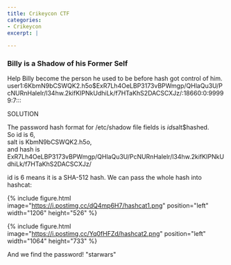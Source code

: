 ```yaml
---
title: Crikeycon CTF
categories:
- Crikeycon
excerpt: |
  
---
```




### Billy is a Shadow of his Former Self

Help Billy become the person he used to be before hash got control of him.
user1:$6$KbmN9bCSWQK2.h5o$ExR7Lh4OeLBP3173vBPWmgp/QHlaQu3U/PcNURnHalelr/l34hw.2kifKIPNkUdhiLk/f7HTaKhS2DACSCXJz/:18660:0:99999:7:::

SOLUTION

The password hash format for /etc/shadow file fields is $id$salt$hashed. <br>
So id is 6, <br>
salt is KbmN9bCSWQK2.h5o, <br>
and hash is ExR7Lh4OeLBP3173vBPWmgp/QHlaQu3U/PcNURnHalelr/l34hw.2kifKIPNkUdhiLk/f7HTaKhS2DACSCXJz/

id is 6 means it is a SHA-512 hash. We can pass the whole hash into hashcat:

{% include figure.html image="https://i.postimg.cc/dQ4mp6H7/hashcat1.png" position="left" width="1206" height="526" %}

{% include figure.html image="https://i.postimg.cc/Yq0fHFZd/hashcat2.png" position="left" width="1064" height="733" %}

And we find the password! "starwars"
